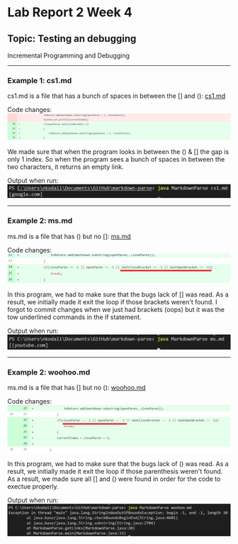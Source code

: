 # Lab Report 2 Week 4

## Topic: Testing an debugging
Incremental Programming and Debugging

---

### Example 1: cs1.md
cs1.md is a file that has a bunch of spaces in between the [] and ():
[cs1.md](https://github.com/sos-nandita/markdown-parse/blob/main/cs1.md)

Code changes:
![Image](ss1changes.png)

We made sure that when the program looks in between the () & [] the gap is only 1 index. So when the program sees a bunch of spaces in between the two characters, it returns an empty link. 

Output when run:
![Image](mpss1.png)

---

### Example 2: ms.md
ms.md is a file that has () but no []:
[ms.md](https://github.com/sos-nandita/markdown-parse/blob/main/ms.md)

Code changes:
![Image](ss2runcode.png)

In this program, we had to make sure that the bugs lack of [] was read. As a result, we initially made it exit the loop if those brackets weren't found. I forgot to commit changes when we just had brackets (oops) but it was the tow underlined commands in the if statement.

Output when run: 
![Image](msruncode.png)

---

### Example 2: woohoo.md
ms.md is a file that has [] but no ():
[woohoo.md](https://github.com/sos-nandita/markdown-parse/blob/main/woohoo.md)

Code changes:
![Image](ss3changes.png)

In this program, we had to make sure that the bugs lack of () was read. As a result, we initially made it exit the loop if those parenthesis weren't found. As a result, we made sure all [] and () were found in order for the code to exectue properly. 

Output when run:
![Image](woohooruncode.png)
